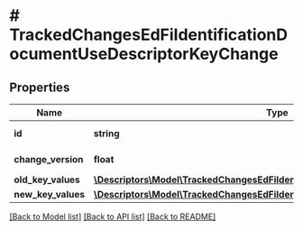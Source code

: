 # # TrackedChangesEdFiIdentificationDocumentUseDescriptorKeyChange

## Properties

Name | Type | Description | Notes
------------ | ------------- | ------------- | -------------
**id** | **string** | Resource identifier | [optional]
**change_version** | **float** | Change version | [optional]
**old_key_values** | [**\Descriptors\Model\TrackedChangesEdFiIdentificationDocumentUseDescriptorKey**](TrackedChangesEdFiIdentificationDocumentUseDescriptorKey.md) |  | [optional]
**new_key_values** | [**\Descriptors\Model\TrackedChangesEdFiIdentificationDocumentUseDescriptorKey**](TrackedChangesEdFiIdentificationDocumentUseDescriptorKey.md) |  | [optional]

[[Back to Model list]](../../README.md#models) [[Back to API list]](../../README.md#endpoints) [[Back to README]](../../README.md)
